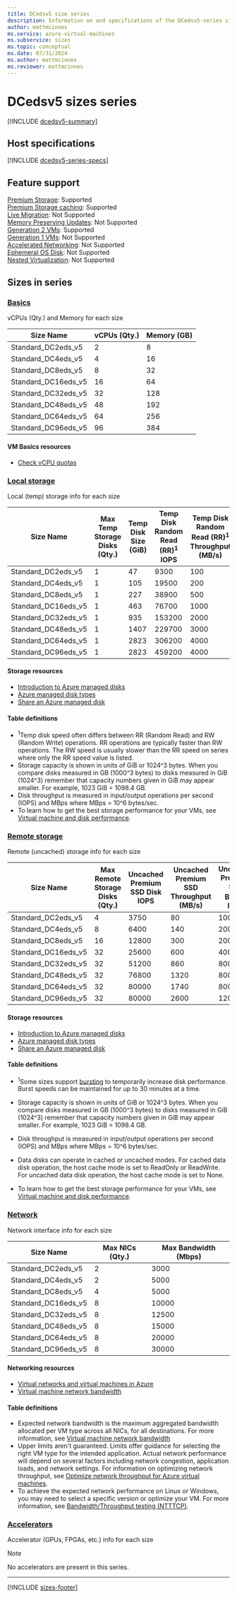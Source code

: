```yaml
---
title: DCedsv5 size series
description: Information on and specifications of the DCedsv5-series sizes
author: mattmcinnes
ms.service: azure-virtual-machines
ms.subservice: sizes
ms.topic: conceptual
ms.date: 07/31/2024
ms.author: mattmcinnes
ms.reviewer: mattmcinnes
---
```


# DCedsv5 sizes series

[!INCLUDE [dcedsv5-summary](./includes/dcedsv5-series-summary.md)]

## Host specifications
[!INCLUDE [dcedsv5-series-specs](./includes/dcedsv5-series-specs.md)]

## Feature support
[Premium Storage](../../premium-storage-performance.md): Supported <br>[Premium Storage caching](../../premium-storage-performance.md): Supported <br>[Live Migration](../../maintenance-and-updates.md): Not Supported <br>[Memory Preserving Updates](../../maintenance-and-updates.md): Not Supported <br>[Generation 2 VMs](../../generation-2.md): Supported <br>[Generation 1 VMs](../../generation-2.md): Not Supported <br>[Accelerated Networking](/azure/virtual-network/create-vm-accelerated-networking-cli): Not Supported <br>[Ephemeral OS Disk](../../ephemeral-os-disks.md): Not Supported <br>[Nested Virtualization](/virtualization/hyper-v-on-windows/user-guide/nested-virtualization): Not Supported <br>

## Sizes in series

### [Basics](#tab/sizebasic)

vCPUs (Qty.) and Memory for each size

| Size Name | vCPUs (Qty.) | Memory (GB) |
| --- | --- | --- |
| Standard_DC2eds_v5 | 2 | 8 |
| Standard_DC4eds_v5 | 4 | 16 |
| Standard_DC8eds_v5 | 8 | 32 |
| Standard_DC16eds_v5 | 16 | 64 |
| Standard_DC32eds_v5 | 32 | 128 |
| Standard_DC48eds_v5 | 48 | 192 |
| Standard_DC64eds_v5 | 64 | 256 |
| Standard_DC96eds_v5 | 96 | 384 |

#### VM Basics resources
- [Check vCPU quotas](../../../virtual-machines/quotas.md)

### [Local storage](#tab/sizestoragelocal)

Local (temp) storage info for each size

| Size Name | Max Temp Storage Disks (Qty.) | Temp Disk Size (GiB) | Temp Disk Random Read (RR)<sup>1</sup> IOPS | Temp Disk Random Read (RR)<sup>1</sup> Throughput (MB/s) |
| --- | --- | --- | --- | --- |
| Standard_DC2eds_v5 | 1 | 47 | 9300 | 100 |
| Standard_DC4eds_v5 | 1 | 105 | 19500 | 200 |
| Standard_DC8eds_v5 | 1 | 227 | 38900 | 500 |
| Standard_DC16eds_v5 | 1 | 463 | 76700 | 1000 |
| Standard_DC32eds_v5 | 1 | 935 | 153200 | 2000 |
| Standard_DC48eds_v5 | 1 | 1407 | 229700 | 3000 |
| Standard_DC64eds_v5 | 1 | 2823 | 306200 | 4000 |
| Standard_DC96eds_v5 | 1 | 2823 | 459200 | 4000 |

#### Storage resources
- [Introduction to Azure managed disks](../../../virtual-machines/managed-disks-overview.md)
- [Azure managed disk types](../../../virtual-machines/disks-types.md)
- [Share an Azure managed disk](../../../virtual-machines/disks-shared.md)

#### Table definitions
- <sup>1</sup>Temp disk speed often differs between RR (Random Read) and RW (Random Write) operations. RR operations are typically faster than RW operations. The RW speed is usually slower than the RR speed on series where only the RR speed value is listed.
- Storage capacity is shown in units of GiB or 1024^3 bytes. When you compare disks measured in GB (1000^3 bytes) to disks measured in GiB (1024^3) remember that capacity numbers given in GiB may appear smaller. For example, 1023 GiB = 1098.4 GB.
- Disk throughput is measured in input/output operations per second (IOPS) and MBps where MBps = 10^6 bytes/sec.
- To learn how to get the best storage performance for your VMs, see [Virtual machine and disk performance](../../../virtual-machines/disks-performance.md).

### [Remote storage](#tab/sizestorageremote)

Remote (uncached) storage info for each size

| Size Name | Max Remote Storage Disks (Qty.) | Uncached Premium SSD Disk IOPS | Uncached Premium SSD Throughput (MB/s) | Uncached Premium SSD Burst<sup>1</sup> IOPS | Uncached Premium SSD Burst<sup>1</sup> Throughput (MB/s) |
| --- | --- | --- | --- | --- | --- |
| Standard_DC2eds_v5 | 4 | 3750 | 80 | 10000 | 1200 |
| Standard_DC4eds_v5 | 8 | 6400 | 140 | 20000 | 1200 |
| Standard_DC8eds_v5 | 16 | 12800 | 300 | 20000 | 1200 |
| Standard_DC16eds_v5 | 32 | 25600 | 600 | 40000 | 1200 |
| Standard_DC32eds_v5 | 32 | 51200 | 860 | 80000 | 2000 |
| Standard_DC48eds_v5 | 32 | 76800 | 1320 | 80000 | 3000 |
| Standard_DC64eds_v5 | 32 | 80000 | 1740 | 80000 | 3000 |
| Standard_DC96eds_v5 | 32 | 80000 | 2600 | 120000 | 4000 |

#### Storage resources
- [Introduction to Azure managed disks](../../../virtual-machines/managed-disks-overview.md)
- [Azure managed disk types](../../../virtual-machines/disks-types.md)
- [Share an Azure managed disk](../../../virtual-machines/disks-shared.md)

#### Table definitions
- <sup>1</sup>Some sizes support [bursting](../../disk-bursting.md) to temporarily increase disk performance. Burst speeds can be maintained for up to 30 minutes at a time.

- Storage capacity is shown in units of GiB or 1024^3 bytes. When you compare disks measured in GB (1000^3 bytes) to disks measured in GiB (1024^3) remember that capacity numbers given in GiB may appear smaller. For example, 1023 GiB = 1098.4 GB.
- Disk throughput is measured in input/output operations per second (IOPS) and MBps where MBps = 10^6 bytes/sec.
- Data disks can operate in cached or uncached modes. For cached data disk operation, the host cache mode is set to ReadOnly or ReadWrite. For uncached data disk operation, the host cache mode is set to None.
- To learn how to get the best storage performance for your VMs, see [Virtual machine and disk performance](../../../virtual-machines/disks-performance.md).


### [Network](#tab/sizenetwork)

Network interface info for each size

| Size Name | Max NICs (Qty.) | Max Bandwidth (Mbps) |
| --- | --- | --- |
| Standard_DC2eds_v5 | 2 | 3000 |
| Standard_DC4eds_v5 | 2 | 5000 |
| Standard_DC8eds_v5 | 4 | 5000 |
| Standard_DC16eds_v5 | 8 | 10000 |
| Standard_DC32eds_v5 | 8 | 12500 |
| Standard_DC48eds_v5 | 8 | 15000 |
| Standard_DC64eds_v5 | 8 | 20000 |
| Standard_DC96eds_v5 | 8 | 30000 |

#### Networking resources
- [Virtual networks and virtual machines in Azure](/azure/virtual-network/network-overview)
- [Virtual machine network bandwidth](/azure/virtual-network/virtual-machine-network-throughput)

#### Table definitions
- Expected network bandwidth is the maximum aggregated bandwidth allocated per VM type across all NICs, for all destinations. For more information, see [Virtual machine network bandwidth](/azure/virtual-network/virtual-machine-network-throughput)
- Upper limits aren't guaranteed. Limits offer guidance for selecting the right VM type for the intended application. Actual network performance will depend on several factors including network congestion, application loads, and network settings. For information on optimizing network throughput, see [Optimize network throughput for Azure virtual machines](/azure/virtual-network/virtual-network-optimize-network-bandwidth). 
-  To achieve the expected network performance on Linux or Windows, you may need to select a specific version or optimize your VM. For more information, see [Bandwidth/Throughput testing (NTTTCP)](/azure/virtual-network/virtual-network-bandwidth-testing).

### [Accelerators](#tab/sizeaccelerators)

Accelerator (GPUs, FPGAs, etc.) info for each size

> [!NOTE]
> No accelerators are present in this series.

---

[!INCLUDE [sizes-footer](../includes/sizes-footer.md)]

